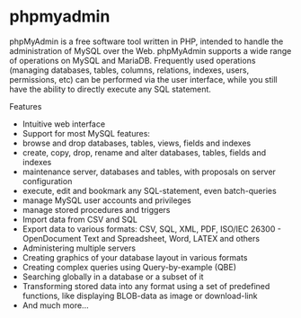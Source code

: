 # phpmyadmin

phpMyAdmin is a free software tool written in PHP, intended to handle the administration of MySQL over the Web. phpMyAdmin supports a wide range of operations on MySQL and MariaDB. Frequently used operations (managing databases, tables, columns, relations, indexes, users, permissions, etc) can be performed via the user interface, while you still have the ability to directly execute any SQL statement.

Features
  * Intuitive web interface
  * Support for most MySQL features:
  * browse and drop databases, tables, views, fields and indexes
  * create, copy, drop, rename and alter databases, tables, fields and indexes
  * maintenance server, databases and tables, with proposals on server configuration
  * execute, edit and bookmark any SQL-statement, even batch-queries
  * manage MySQL user accounts and privileges
  * manage stored procedures and triggers
  * Import data from CSV and SQL
  * Export data to various formats: CSV, SQL, XML, PDF, ISO/IEC 26300 - OpenDocument Text and Spreadsheet, Word, LATEX and others
  * Administering multiple servers
  * Creating graphics of your database layout in various formats
  * Creating complex queries using Query-by-example (QBE)
  * Searching globally in a database or a subset of it
  * Transforming stored data into any format using a set of predefined functions, like displaying BLOB-data as image or download-link
  * And much more...
  
